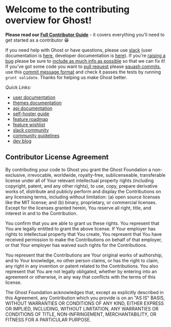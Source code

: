 # Welcome to the contributing overview for Ghost!

**Please read our [Full Contributor Guide](https://docs.ghost.org/v1.0.0/docs/contributing)** - it covers everything you'll need to get started as a contributor 😁

If you need help with Ghost or have questions, please use [slack](https://ghost.org/slack) (user documentation is [here](http://help.ghost.org), developer documentation is [here](https://docs.ghost.org/v1.0.0/)). If you're [raising a bug](https://docs.ghost.org/v1.0.0/docs/contributing#bugs) please be sure to [include as much info as possible](https://docs.ghost.org/v1.0.0/docs/contributing#bug-template) so that we can fix it! If you've got some code you want to [pull request](https://docs.ghost.org/v1.0.0/docs/contributing#pull-requests) please [squash commits](https://docs.ghost.org/v1.0.0/docs/git-workflow#section-clean-up-history), use this [commit message format](https://docs.ghost.org/v1.0.0/docs/git-workflow#section-notes-on-writing-good-commit-messages) and check it passes the tests by running `grunt validate`. Thanks for helping us make Ghost better.

*Quick Links:*
- [user documentation](https://help.ghost.org)
- [themes documentation](https://themes.ghost.org)
- [api documentation](https://api.ghost.org)
- [self-hoster guide](http://docs.ghost.org/v1.0.0/)
- [feature roadmap](https://trello.com/b/EceUgtCL/ghost-roadmap)
- [feature wishlist](http://ideas.ghost.org)
- [slack community](https://ghost.org/slack)
- [community guidelines](https://ghost.org/about/guidelines/)
- [dev blog](http://dev.ghost.org)


## Contributor License Agreement

By contributing your code to Ghost you grant the Ghost Foundation a non-exclusive, irrevocable, worldwide, royalty-free, sublicenseable, transferable license under all of Your relevant intellectual property rights (including copyright, patent, and any other rights), to use, copy, prepare derivative works of, distribute and publicly perform and display the Contributions on any licensing terms, including without limitation:
(a) open source licenses like the MIT license; and (b) binary, proprietary, or commercial licenses. Except for the licenses granted herein, You reserve all right, title, and interest in and to the Contribution.

You confirm that you are able to grant us these rights. You represent that You are legally entitled to grant the above license. If Your employer has rights to intellectual property that You create, You represent that You have received permission to make the Contributions on behalf of that employer, or that Your employer has waived such rights for the Contributions.

You represent that the Contributions are Your original works of authorship, and to Your knowledge, no other person claims, or has the right to claim, any right in any invention or patent related to the Contributions. You also represent that You are not legally obligated, whether by entering into an agreement or otherwise, in any way that conflicts with the terms of this license.

The Ghost Foundation acknowledges that, except as explicitly described in this Agreement, any Contribution which you provide is on an "AS IS" BASIS, WITHOUT WARRANTIES OR CONDITIONS OF ANY KIND, EITHER EXPRESS OR IMPLIED, INCLUDING, WITHOUT LIMITATION, ANY WARRANTIES OR CONDITIONS OF TITLE, NON-INFRINGEMENT, MERCHANTABILITY, OR FITNESS FOR A PARTICULAR PURPOSE.
